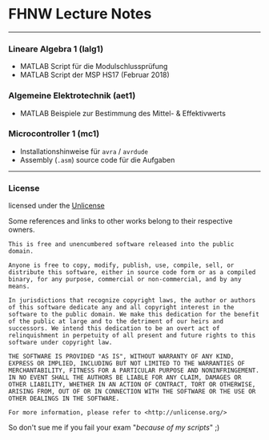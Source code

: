 # FHNW Lecture Notes

---

### Lineare Algebra 1 (lalg1)

- MATLAB Script für die Modulschlussprüfung
- MATLAB Script der MSP HS17 (Februar 2018)

### Algemeine Elektrotechnik (aet1)

- MATLAB Beispiele zur Bestimmung des Mittel- & Effektivwerts

### Microcontroller 1 (mc1)

- Installationshinweise für `avra` / `avrdude`
- Assembly (`.asm`) source code für die Aufgaben

---

### License

licensed under the [Unlicense](https://unlicense.org/)

Some references and links to other works belong to their respective owners.


```
This is free and unencumbered software released into the public domain.

Anyone is free to copy, modify, publish, use, compile, sell, or
distribute this software, either in source code form or as a compiled
binary, for any purpose, commercial or non-commercial, and by any
means.

In jurisdictions that recognize copyright laws, the author or authors
of this software dedicate any and all copyright interest in the
software to the public domain. We make this dedication for the benefit
of the public at large and to the detriment of our heirs and
successors. We intend this dedication to be an overt act of
relinquishment in perpetuity of all present and future rights to this
software under copyright law.

THE SOFTWARE IS PROVIDED "AS IS", WITHOUT WARRANTY OF ANY KIND,
EXPRESS OR IMPLIED, INCLUDING BUT NOT LIMITED TO THE WARRANTIES OF
MERCHANTABILITY, FITNESS FOR A PARTICULAR PURPOSE AND NONINFRINGEMENT.
IN NO EVENT SHALL THE AUTHORS BE LIABLE FOR ANY CLAIM, DAMAGES OR
OTHER LIABILITY, WHETHER IN AN ACTION OF CONTRACT, TORT OR OTHERWISE,
ARISING FROM, OUT OF OR IN CONNECTION WITH THE SOFTWARE OR THE USE OR
OTHER DEALINGS IN THE SOFTWARE.

For more information, please refer to <http://unlicense.org/>
```
So don't sue me if you fail your exam "_because of my scripts_" ;)

